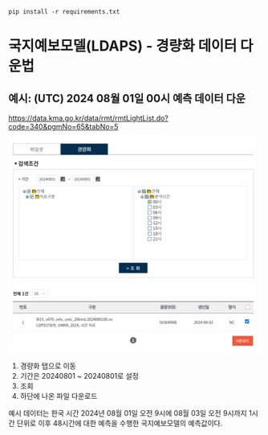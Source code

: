 ```
pip install -r requirements.txt
```
# 국지예보모델(LDAPS) - 경량화 데이터 다운법
## 예시: (UTC) 2024 08월 01일 00시 예측 데이터 다운

https://data.kma.go.kr/data/rmt/rmtLightList.do?code=340&pgmNo=65&tabNo=5

![2024년 08 01 LDAPS 예측 데이터 다운 화면](images/20240801_LDPS.png)

1. 경량화 탭으로 이동
2. 기간은 20240801 ~ 20240801로 설정
3. 조회
4. 하단에 나온 파일 다운로드

예시 데이터는 한국 시간 2024년 08월 01일 오전 9시에
08월 03일 오전 9시까지 1시간 단위로 이후 48시간에 대한 예측을 수행한 국지예보모델의 예측값이다.
